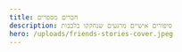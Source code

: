 ```yaml
---
title: חברים מספרים
description: סיפורים אישיים מרגעים שנחקקו בלבבות
hero: /uploads/friends-stories-cover.jpeg
---
```


